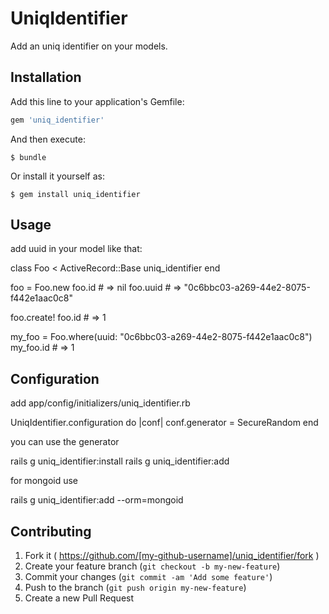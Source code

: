 # UniqIdentifier

Add an uniq identifier on your models.

## Installation

Add this line to your application's Gemfile:

```ruby
gem 'uniq_identifier'
```

And then execute:

    $ bundle

Or install it yourself as:

    $ gem install uniq_identifier

## Usage

add uuid in your model like that:

  class Foo < ActiveRecord::Base
    uniq_identifier
  end

  foo = Foo.new
  foo.id   # => nil
  foo.uuid # => "0c6bbc03-a269-44e2-8075-f442e1aac0c8"

  foo.create!
  foo.id # => 1

  my_foo = Foo.where(uuid: "0c6bbc03-a269-44e2-8075-f442e1aac0c8")
  my_foo.id # => 1

## Configuration

add app/config/initializers/uniq_identifier.rb

  UniqIdentifier.configuration do |conf|
    conf.generator = SecureRandom
  end

you can use the generator

  rails g uniq_identifier:install
  rails g uniq_identifier:add <model>

for mongoid use

  rails g uniq_identifier:add <model> --orm=mongoid

## Contributing

1. Fork it ( https://github.com/[my-github-username]/uniq_identifier/fork )
2. Create your feature branch (`git checkout -b my-new-feature`)
3. Commit your changes (`git commit -am 'Add some feature'`)
4. Push to the branch (`git push origin my-new-feature`)
5. Create a new Pull Request
